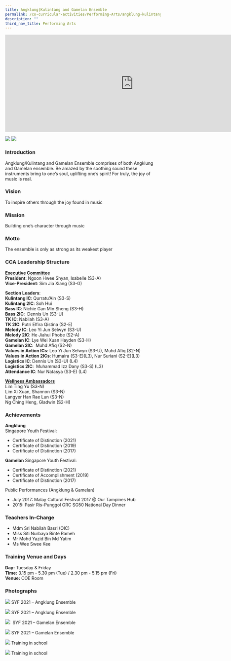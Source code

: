 ```yaml
---
title: Angklung|Kulintang and Gamelan Ensemble
permalink: /co-curricular-activities/Performing-Arts/angklung-kulintang-and-gamelan-ensemble/
description: ""
third_nav_title: Performing Arts
---
```

<center><iframe width="830" height="315" src="https://www.youtube.com/embed/XsBwV_icwtQ" title="2022 AKG Open House" frameborder="0" allow="accelerometer; autoplay; clipboard-write; encrypted-media; gyroscope; picture-in-picture" allowfullscreen></iframe></center>

![](/images/AngklungKulintangGamelan-lower%20i.jpeg)
![](/images/AngklungKulintangGamelan-upper%20i.jpeg)

### Introduction

Angklung/Kulintang and Gamelan Ensemble comprises of both Angklung and Gamelan ensemble. Be amazed by the soothing sound these instruments bring to one’s soul, uplifting one’s spirit! For truly, the joy of music is real.

### Vision

To inspire others through the joy found in music 

### Mission

Building one’s character through music

### Motto

The ensemble is only as strong as its weakest player

### CCA Leadership Structure

**<u>Executive Committee</u>**  
**President**: Ngoon Hwee Shyan, Isabelle (S3-A)   
**Vice-President**: Sim Jia Xiang (S3-G)   

**Section Leaders**:  
**Kulintang IC**: Qurratu’Ain (S3-S)  
**Kulintang 2IC**: Soh Hui  
**Bass IC**: Nichie Gan Min Sheng (S3-H)  
**Bass 2IC**:  Dennis Un (S3-U)  
**TK IC**: Nabilah (S3-A)  
**TK 2IC**: Putri Elfira Qistina (S2-E)  
**Melody IC**: Leo Yi Jun Selwyn (S3-U)  
**Melody 2IC**: He Jiahui Phobe (S2-A)  
**Gamelan IC**: Lye Wei Xuan Hayden (S3-H)  
**Gamelan 2IC**:  Muhd Afiq (S2-N)  
**Values in Action ICs**: Leo Yi Jun Selwyn (S3-U), Muhd Afiq (S2-N)  
**Values in Action 2ICs**: Humaira (S3-E)(L3), Nur Suriani (S2-E)(L3)  
**Logistics IC**: Dennis Un (S3-U) (L4)  
**Logistics 2IC**:  Muhammad Izz Dany (S3-S) (L3)  
**Attendance IC**: Nur Natasya (S3-E) (L4)

**<u>Wellness Ambassadors</u>**  
Lim Ting Yu (S3-N)  
Lim Xi Xuan, Shannon (S3-N)  
Langyer Han Rae Lun (S3-N)  
Ng Ching Heng, Gladwin (S2-H)

### Achievements

**Angklung**  
Singapore Youth Festival:  
*   Certificate of Distinction (2021)  
*   Certificate of Distinction (2019)
*   Certificate of Distinction (2017)

  

**Gamelan**
Singapore Youth Festival:  
*   Certificate of Distinction (2021)  
*   Certificate of Accomplishment (2019)
*   Certificate of Distinction (2017)

  
Public Performances (Angklung & Gamelan)
*   July 2017: Malay Cultural Festival 2017 @ Our Tampines Hub
*   2015: Pasir Ris-Punggol GRC SG50 National Day Dinner

### Teachers In-Charge

*   Mdm Sri Nabilah Basri (OIC)
*   Miss Siti Nurbaya Binte Rameh
*   Mr Mohd Yazid Bin Md Yatim
*   Ms Wee Swee Kee

### Training Venue and Days

**Day:** Tuesday & Friday   
**Time:** 3.15 pm - 5.30 pm (Tue) / 2.30 pm - 5.15 pm (Fri)   
**Venue:** COE Room



### Photographs

![](/images/akge1.jpeg)
SYF 2021 – Angklung Ensemble

![](/images/akge2.jpeg)
SYF 2021 – Angklung Ensemble

![](/images/akge3.jpeg)
 SYF 2021 – Gamelan Ensemble

![](/images/akge4.jpeg)
SYF 2021 – Gamelan Ensemble

![](/images/akge5.jpeg)
Training in school

![](/images/akge6.jpeg)
Training in school    


